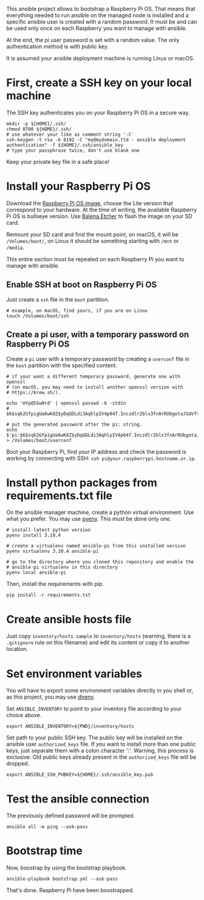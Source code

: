 This ansible project allows to bootstrap a Raspberry Pi OS. That means that
everything needed to run ansible on the managed node is installed and a
specific ansible user is created with a random password. It must be and can be
used only once on each Raspberry you want to manage with ansible.

At the end, the pi user password is set with a random value. The only
authentication method is with public key.

It is assumed your ansible deployment machine is running Linux or macOS.

# First, create a SSH key on your local machine

The SSH key authenticates you on your Raspberry Pi OS in a secure way.

    mkdir -p ${HOME}/.ssh/
    chmod 0700 ${HOME}/.ssh/
    # use whatever your like as comment string '-C'
    ssh-keygen -t rsa -b 8192 -C "my@mydomain.tld - ansible deployment authentication" -f ${HOME}/.ssh/ansible_key
    # type your passphrase twice, don't use blank one

Keep your private key file in a safe place!

# Install your Raspberry Pi OS

Download the [Raspberry Pi OS
image](https://www.raspberrypi.com/software/operating-systems/), choose the
Lite version that correspond to your hardware. At the time of writing, the
available Raspberry Pi OS is bullseye version. Use [Balena
Etcher](https://www.balena.io/etcher/) to flash the image on your SD card.

Remount your SD card and find the mount point, on macOS, it will be
`/Volumes/boot/`, on Linux it should be something starting with `/mnt` or
`/media`.

This entire section must be repeated on each Raspberry Pi you want to manage
with ansible.

## Enable SSH at boot on Raspberry Pi OS

Just create a `ssh` file in the `boot` partition.

    # example, on macOS, find yours, if you are on Linux
    touch /Volumes/boot/ssh

## Create a pi user, with a temporary password on Raspberry Pi OS

Create a `pi` user with a temporary password by creating a `userconf` file in
the `boot` partition with the specified content.

    # if your want a different temporary password, generate one with openssl
    # (on macOS, you may need to install another openssl version with
    # https://brew.sh/).

    echo 'mYp@SSw0rd' | openssl passwd -6 -stdin
    # $6$sqk2GfpigUa6wK8Z$yDqGDLdi3AqhlpIV4p04f.Inczdlr2blx3fnArRUbgotaJSUVfVkhuJv0988hII8j/mk1IqvChPEukFHZtd4j.

    # put the generated password after the pi: string.
    echo $'pi:$6$sqk2GfpigUa6wK8Z$yDqGDLdi3AqhlpIV4p04f.Inczdlr2blx3fnArRUbgotaJSUVfVkhuJv0988hII8j/mk1IqvChPEukFHZtd4j.' > /Volumes/boot/userconf

Boot your Raspberry Pi, find your IP address and check the password is working
by connecting with SSH: `ssh pi@your.raspberrypi.hostname.or.ip`.

# Install python packages from requirements.txt file

On the ansible manager machine, create a python virtual environment. Use what
you prefer. You may use [pyenv](https://github.com/pyenv/pyenv). This must be
done only one.

    # install latest python version
    pyenv install 3.10.4

    # create a virtualenv named ansible-pi from this installed version
    pyenv virtualenv 3.10.4 ansible-pi

    # go to the directory where you cloned this repository and enable the
    # ansible-pi virtualenv in this directory
    pyenv local ansible-pi

Then, install the requirements with pip.

    pip install -r requirements.txt

# Create ansible hosts file

Just copy `inventory/hosts.sample` to `inventory/hosts` (warning, there is a
`.gitignore` rule on this filename) and edit its content or copy it to another
location.

# Set environment variables

You will have to export some environment variables directly in you shell or, as
this project, you may use [direnv](https://github.com/direnv/direnv).

Set `ANSIBLE_INVENTORY` to point to your inventory file according to your
choice above.

    export ANSIBLE_INVENTORY=${PWD}/inventory/hosts

Set path to your public SSH key. The public key will be installed on the
ansible user `authorized_keys` file. If you want to install more than one
public keys, just separate them with a colon character ':'. Warning, this
process is exclusive. Old public keys already present in the `authorized_keys`
file will be dropped.

    export ANSIBLE_SSH_PUBKEY=${HOME}/.ssh/ansible_key.pub

# Test the ansible connection

The previously defined password will be prompted.

    ansible all -m ping --ask-pass

# Bootstrap time

Now, boostrap by using the bootstrap playbook.

    ansible-playbook bootstrap.yml --ask-pass

That's done. Raspberry Pi have been boostrapped.
